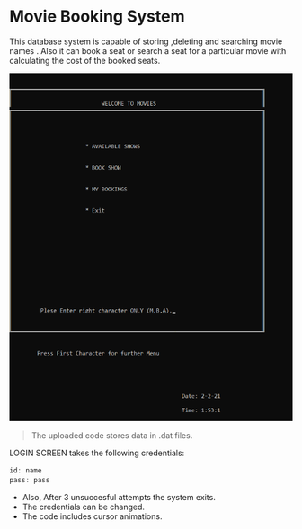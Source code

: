 # Movie Booking System

This database system is capable of storing ,deleting and searching movie names . Also it can book a seat or search a seat for a particular movie with calculating the cost of the booked seats.

![Screenshot](moviebook.png)

> The uploaded code stores data in .dat files.

LOGIN SCREEN takes the following credentials:
```C++
id: name
pass: pass
```

* Also, After 3 unsuccesful attempts the system exits. 
* The credentials can be changed.
* The code includes cursor animations.

